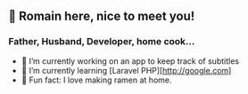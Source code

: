 ## 👋 Romain here, nice to meet you!

### Father, Husband, Developer, home cook...
- 🔭 I’m currently working on an app to keep track of subtitles
- 🌱 I’m currently learning [Laravel PHP][http://google.com]
- 🍜 Fun fact: I love making ramen at home.